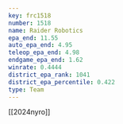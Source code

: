 ```yaml
---
key: frc1518
number: 1518
name: Raider Robotics
epa_end: 11.55
auto_epa_end: 4.95
teleop_epa_end: 4.98
endgame_epa_end: 1.62
winrate: 0.4444
district_epa_rank: 1041
district_epa_percentile: 0.422
type: Team
---
```

[[2024nyro]]
